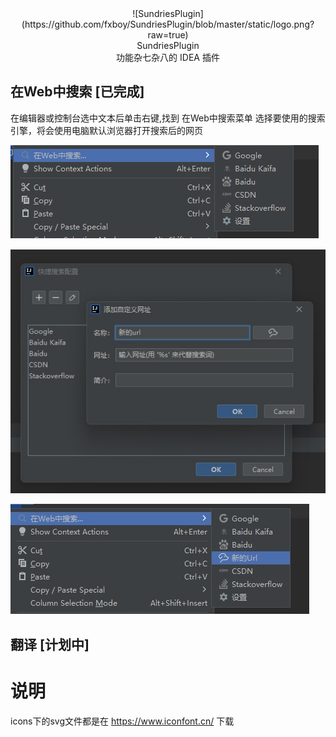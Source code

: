 
<div style="text-align: center;">![SundriesPlugin](https://github.com/fxboy/SundriesPlugin/blob/master/static/logo.png?raw=true)</div>
<div style="text-align: center;">SundriesPlugin</div>
<div style="text-align: center;"> 功能杂七杂八的 IDEA 插件</div>

## 在Web中搜索 [已完成]

在编辑器或控制台选中文本后单击右键,找到 在Web中搜索菜单 选择要使用的搜索引擎，将会使用电脑默认浏览器打开搜索后的网页

![使用](https://github.com/fxboy/SundriesPlugin/blob/master/static/qs1.png?raw=true)

![添加新的](https://github.com/fxboy/SundriesPlugin/blob/master/static/qs2.jpg?raw=true)

![添加新的](https://github.com/fxboy/SundriesPlugin/blob/master/static/qs3.jpg?raw=true)

## 翻译 [计划中]





# 说明
icons下的svg文件都是在 https://www.iconfont.cn/ 下载
